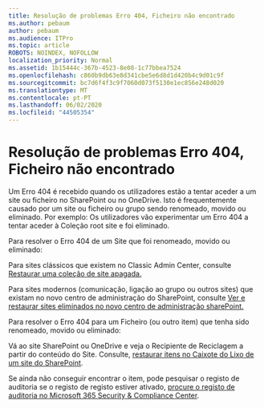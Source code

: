 ```yaml
---
title: Resolução de problemas Erro 404, Ficheiro não encontrado
ms.author: pebaum
author: pebaum
ms.audience: ITPro
ms.topic: article
ROBOTS: NOINDEX, NOFOLLOW
localization_priority: Normal
ms.assetid: 1b15444c-367b-4523-8e08-1c77bbea7524
ms.openlocfilehash: c860b9db63e8d341cbe5e6d8d1d420b4c9d01c9f
ms.sourcegitcommit: bc7d6f4f3c9f7060d073f5130e1ec856e248d020
ms.translationtype: MT
ms.contentlocale: pt-PT
ms.lasthandoff: 06/02/2020
ms.locfileid: "44505354"
---
```

# <a name="troubleshoot-error-404-file-not-found"></a>Resolução de problemas Erro 404, Ficheiro não encontrado

Um Erro 404 é recebido quando os utilizadores estão a tentar aceder a um site ou ficheiro no SharePoint ou no OneDrive. Isto é frequentemente causado por um site ou ficheiro ou grupo sendo renomeado, movido ou eliminado. Por exemplo: Os utilizadores vão experimentar um Erro 404 a tentar aceder à Coleção root site e foi eliminado.

Para resolver o Erro 404 de um Site que foi renomeado, movido ou eliminado:

Para sites clássicos que existem no Classic Admin Center, consulte [Restaurar uma coleção de site apagada.](https://docs.microsoft.com/sharepoint/restore-deleted-site-collection)

Para sites modernos (comunicação, ligação ao grupo ou outros sites) que existam no novo centro de administração do SharePoint, consulte [Ver e restaurar sites eliminados no novo centro de administração sharePoint.](https://docs.microsoft.com/sharepoint/restore-deleted-site-collection)

Para resolver o Erro 404 para um Ficheiro (ou outro item) que tenha sido renomeado, movido ou eliminado:

Vá ao site SharePoint ou OneDrive e veja o Recipiente de Reciclagem a partir do conteúdo do Site. Consulte, [restaurar itens no Caixote do Lixo de um site do SharePoint](https://support.office.com/article/Restore-items-in-the-Recycle-Bin-of-a-SharePoint-site-6df466b6-55f2-4898-8d6e-c0dff851a0be#ID0EAADAAA=Online).

Se ainda não conseguir encontrar o item, pode pesquisar o registo de auditoria se o registo de registo estiver ativado, [procure o registo de auditoria no Microsoft 365 Security & Compliance Center](https://docs.microsoft.com/microsoft-365/compliance/search-the-audit-log-in-security-and-compliance).
